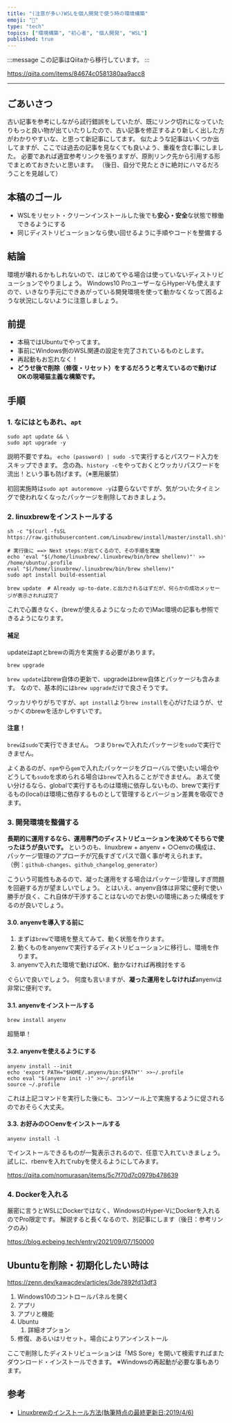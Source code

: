 ```yaml
---
title: "(注意が多い)WSLを個人開発で使う時の環境構築"
emoji: "📝"
type: "tech"
topics: ["環境構築", "初心者", "個人開発", "WSL"]
published: true
---
```


:::message
この記事はQiitaから移行しています。
:::

https://qiita.com/items/84674c0581380aa9acc8

---

## ごあいさつ
古い記事を参考にしながら試行錯誤をしていたが、既にリンク切れになっていたりもっと良い物が出ていたりしたので、古い記事を修正するより新しく出した方がわかりやすいな、と思って新記事にしてます。
似たような記事はいくつか出してますが、ここでは過去の記事を見なくても良いよう、重複を含む事にしました。
必要であれば適宜参考リンクを張りますが、原則リンク先から引用する形でまとめておきたいと思います。
（後日、自分で見たときに絶対にハマるだろうことを見越して）

## 本稿のゴール
- WSLをリセット・クリーンインストールした後でも**安心・安全**な状態で稼働できるようにする
- 同じディストリビューションなら使い回せるように手順やコードを整備する

## 結論
環境が壊れるかもしれないので、はじめてやる場合は使っていないディストリビューションでやりましょう。
Windows10 ProユーザーならHyper-Vも使えますので、いきなり手元にできあがっている開発環境を使って動かなくなって困るような状況にしないように注意しましょう。

## 前提
- 本稿ではUbuntuでやってます。
- 事前にWindows側のWSL関連の設定を完了されているものとします。
- 再起動もお忘れなく！
- **どうせ後で削除（修復・リセット）をするだろうと考えているので動けばOKの現場猫主義な構築です。**

## 手順
### 1. なにはともあれ、`apt`
```
sudo apt update && \
sudo apt upgrade -y
```

説明不要ですね。
`echo (password) | sudo -S`で実行するとパスワード入力をスキップできます。
念の為、`history -c`をやっておくとウッカリパスワードを流出！という事も防げます。（※悪用厳禁）

初回実施時は`sudo apt autoremove -y`は要らないですが、気がついたタイミングで使われなくなったパッケージを削除しておきましょう。

### 2. linuxbrewをインストールする

```
sh -c "$(curl -fsSL https://raw.githubusercontent.com/Linuxbrew/install/master/install.sh)"

# 実行後に ==> Next steps:が出てくるので、その手順を実施
echo 'eval "$(/home/linuxbrew/.linuxbrew/bin/brew shellenv)"' >> /home/ubuntu/.profile
eval "$(/home/linuxbrew/.linuxbrew/bin/brew shellenv)"
sudo apt install build-essential

brew update  # Already up-to-date.と出力されるはずだが、何らかの成功メッセージが表示されれば完了
```

これで心置きなく、(brewが使えるようになったので)Mac環境の記事も参照できるようになります。

#### 補足
updateはaptとbrewの両方を実施する必要があります。

```
brew upgrade
```

`brew update`はbrew自体の更新で、upgradeはbrew自体とパッケージも含みます。
なので、基本的には`brew upgrade`だけで良さそうです。

ウッカリやりがちですが、`apt install`より`brew install`を心がけたほうが、せっかくのbrewを活かしやすいです。

#### 注意！
`brew`は`sudo`で実行できません。
つまり`brew`で入れたパッケージを`sudo`で実行できません。

よくあるのが、`npm`やら`gem`で入れたパッケージをグローバルで使いたい場合やどうしても`sudo`を求められる場合は`brew`で入れることができません。
あえて使い分けるなら、globalで実行するものは環境に依存しないもの、brewで実行するもの(local)は環境に依存するものとして管理するとバージョン差異を吸収できます。

### 3. 開発環境を整備する
**長期的に運用するなら、運用専門のディストリビューションを決めてそちらで使ったほうが良いです。**
というのも、linuxbrew + anyenv + ○○envの構成は、パッケージ管理のアプローチが冗長すぎてパスで躓く事が考えられます。
（例：`github-changes`、`github_changelog_generator`）

こういう可能性もあるので、凝った運用をする場合はパッケージ管理しすぎ問題を回避する方が望ましいでしょう。
とはいえ、anyenv自体は非常に便利で使い勝手が良く、これ自体が干渉することはないのでお使いの環境にあった構成をするのが良いでしょう。

#### 3.0. anyenvを導入する前に
1. まずは`brew`で環境を整えてみて、動く状態を作ります。
1. 動くものをanyenvで実行するディストリビューションに移行し、環境を作ります。
1. anyenvで入れた環境で動けばOK、動かなければ再検討をする

ぐらいで良いでしょう。
何度も言いますが、**凝った運用をしなければ**anyenvは非常に便利です。

#### 3.1. anyenvをインストールする
```
brew install anyenv 
```

超簡単！

#### 3.2. anyenvを使えるようにする
```
anyenv install --init
echo 'export PATH="$HOME/.anyenv/bin:$PATH"' >>~/.profile
echo eval "$(anyenv init -)" >>~/.profile
source ~/.profile
```

これは上記コマンドを実行した後にも、コンソール上で実施するように促されるのでおそらく大丈夫。

#### 3.3. お好みの○○envをインストールする
```
anyenv install -l
```

でインストールできるものが一覧表示されるので、任意で入れていきましょう。
試しに、rbenvを入れてrubyを使えるようにしてみます。

https://qiita.com/nomurasan/items/5c7f70d7c0979b478639

### 4. Dockerを入れる
厳密に言うとWSLにDockerではなく、WindowsのHyper-VにDockerを入れるのでPro限定です。
解説すると長くなるので、別記事にします（後日：参考リンクのみ）

https://blog.ecbeing.tech/entry/2021/09/07/150000

## Ubuntuを削除・初期化したい時は

https://zenn.dev/kawacdev/articles/3de7892fd13df3

1. Windows10のコントロールパネルを開く
1. アプリ
1. アプリと機能
1. Ubuntu
    1. 詳細オプション
1. 修復、あるいはリセット。場合によりアンインストール

ここで削除したディストリビューションは「MS Sore」を開いて検索すればまたダウンロード・インストールできます。
※Windowsの再起動が必要な事もあります。

## 参考
- [Linuxbrewのインストール方法(執筆時点の最終更新日:2019/4/6)](https://fukatsu.tech/linuxbrew)

